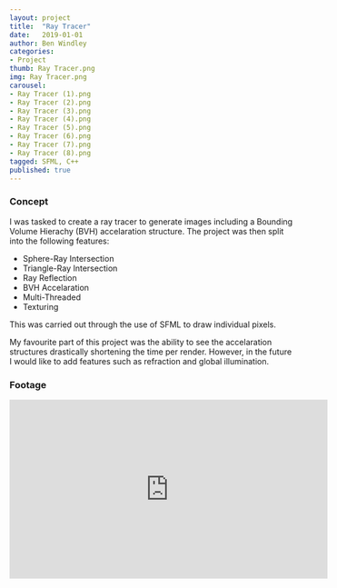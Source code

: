 ```yaml
---
layout: project
title:  "Ray Tracer"
date:   2019-01-01
author: Ben Windley
categories:
- Project
thumb: Ray Tracer.png
img: Ray Tracer.png
carousel:
- Ray Tracer (1).png
- Ray Tracer (2).png
- Ray Tracer (3).png
- Ray Tracer (4).png
- Ray Tracer (5).png
- Ray Tracer (6).png
- Ray Tracer (7).png
- Ray Tracer (8).png
tagged: SFML, C++
published: true
---
```


### Concept
I was tasked to create a ray tracer to generate images including a Bounding Volume Hierachy (BVH) accelaration structure. The project was then split into the following features:

- Sphere-Ray Intersection
- Triangle-Ray Intersection
- Ray Reflection
- BVH Accelaration
- Multi-Threaded
- Texturing

This was carried out through the use of SFML to draw individual pixels.

My favourite part of this project was the ability to see the accelaration structures drastically shortening the time per render. However, in the future I would like to add features such as refraction and global illumination.


### Footage

<p style="text-align: center">
<iframe width="560" height="315" src="https://www.youtube.com/embed/Id_QHFOpT5Y?rel=0&amp;showinfo=0" frameborder="0" allow="autoplay; encrypted-media" allowfullscreen></iframe>
</p>